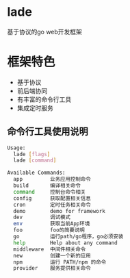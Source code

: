 # lade

基于协议的go web开发框架

# 框架特色
- 基于协议
- 前后端协同
- 有丰富的命令行工具
- 集成定时服务


## 命令行工具使用说明
``` bash
Usage:
  lade [flags]
  lade [command]

Available Commands:
  app         业务应用控制命令
  build       编译相关命令
  command     控制台命令相关
  config      获取配置相关信息
  cron        定时任务相关命令
  demo        demo for framework
  dev         调试模式
  env         获取当前App环境
  foo         foo的简要说明
  go          运行path/go程序，go必须安装
  help        Help about any command
  middleware  中间件相关命令
  new         创建一个新的应用
  npm         运行 PATH/npm 的命令
  provider    服务提供相关命令
```

